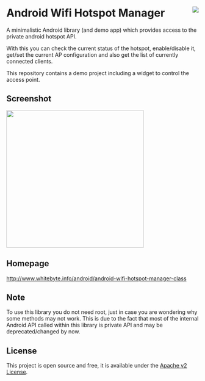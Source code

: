 Android Wifi Hotspot Manager <a href="https://travis-ci.org/nickrussler/Android-Wifi-Hotspot-Manager-Class"><img align="right" src="https://travis-ci.org/nickrussler/Android-Wifi-Hotspot-Manager-Class.svg?branch=master"></a>
==================

A minimalistic Android library (and demo app) which provides access to the private android hotspot API.

With this you can check the current status of the hotspot, enable/disable it, get/set the current AP configuration and also get the list of currently connected clients.

This repository contains a demo project including a widget to control the access point.

## Screenshot
<img src="https://www.whitebyte.info/wp-content/uploads/2012/05/Screenshot_20171110-182526.png" alt="" width="360"  class="aligncenter size-full wp-image-1092" />

## Homepage
http://www.whitebyte.info/android/android-wifi-hotspot-manager-class

## Note
To use this library you do not need root, just in case you are wondering why some methods may not work.
This is due to the fact that most of the internal Android API called within this library is private API and may be deprecated/changed by now.

## License
This project is open source and free, it is available under the [Apache v2 License](http://www.apache.org/licenses/LICENSE-2.0.html).
